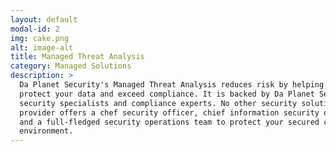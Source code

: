 ```yaml
---
layout: default
modal-id: 2
img: cake.png
alt: image-alt
title: Managed Threat Analysis
category: Managed Solutions
description: >
  Da Planet Security's Managed Threat Analysis reduces risk by helping you
  protect your data and exceed compliance. It is backed by Da Planet Security's
  security specialists and compliance experts. No other security solutions
  provider offers a chef security officer, chief information security officer,
  and a full-fledged security operations team to protect your secured cloud
  environment.
---
```

